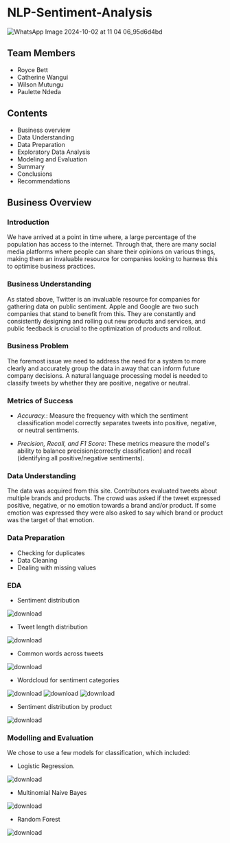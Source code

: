 # NLP-Sentiment-Analysis

![WhatsApp Image 2024-10-02 at 11 04 06_95d6d4bd](https://github.com/user-attachments/assets/875309f3-9a88-4a86-a3c8-e989647a65a9)

## Team Members
- Royce Bett
- Catherine Wangui
- Wilson Mutungu
- Paulette Ndeda

## Contents
- Business overview
- Data Understanding
- Data Preparation
- Exploratory Data Analysis
- Modeling and Evaluation
- Summary
- Conclusions
- Recommendations

## Business Overview
### Introduction
We have arrived at a point in time where, a large percentage of the population has access to the internet. Through that, there are many social media platforms where people can share their opinions on various things, making them an invaluable resource for companies looking to harness this to optimise business practices.

### Business Understanding
As stated above, Twitter is an invaluable resource for companies for gathering data on public sentiment. Apple and Google are two such companies that stand to benefit from this. They are constantly and consistently designing and rolling out new products and services, and public feedback is crucial to the optimization of products and rollout.

### Business Problem
The foremost issue we need to address the need for a system to more clearly and accurately group the data in away that can inform future company decisions. A natural language processing model is needed to classify tweets by whether they are positive, negative or neutral.

### Metrics of Success
- *Accuracy.*:  Measure the frequency with which the sentiment classification model correctly separates tweets into positive, negative, or neutral sentiments.

- *Precision, Recall, and F1 Score*: These metrics measure the model's ability to balance precision(correctly classification) and recall (identifying all positive/negative sentiments).

### Data Understanding
The data was acquired from this site. Contributors evaluated tweets about multiple brands and products. The crowd was asked if the tweet expressed positive, negative, or no emotion towards a brand and/or product. If some emotion was expressed they were also asked to say which brand or product was the target of that emotion.

### Data Preparation
 - Checking for duplicates
 - Data Cleaning
 - Dealing with missing values

### EDA
 - Sentiment distribution

![download](https://github.com/user-attachments/assets/cc8f74a2-8266-4661-a515-ced39e221172)

 - Tweet length distribution

![download](https://github.com/user-attachments/assets/234ec6e0-b0da-40ff-a604-37a0fb73fa78)

 - Common words across tweets

![download](https://github.com/user-attachments/assets/2ba9b72c-464c-4ab1-815e-6da77b9ab434)

 - Wordcloud for sentiment categories

![download](https://github.com/user-attachments/assets/5de7b14a-5032-46e6-a1d2-e617c0faaaac)
![download](https://github.com/user-attachments/assets/2e8b1f30-ff35-4a60-a8e4-039762d8efae)
![download](https://github.com/user-attachments/assets/0d452974-c602-4aa0-af7e-4da79202e1f3)

 - Sentiment distribution by product

![download](https://github.com/user-attachments/assets/54683b34-4a60-4f78-a1cd-d1c9a96bb65f)


### Modelling and Evaluation
We chose to use a few models for classification, which included:
 - Logistic Regression.

![download](https://github.com/user-attachments/assets/d5de0e9d-a674-4035-bd15-ed18811710e9)

 - Multinomial Naive Bayes

![download](https://github.com/user-attachments/assets/ea039dd9-9e0a-4c3f-9816-181fabd317f8)

 - Random Forest

![download](https://github.com/user-attachments/assets/157af909-9bef-46aa-a309-f8c52e0aa4c4)
